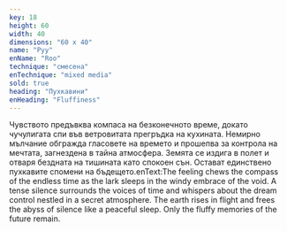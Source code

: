 ```yaml
---
key: 18
height: 60
width: 40
dimensions: "60 x 40"
name: "Руу"
enName: "Roo"
technique: "смесена"
enTechnique: "mixed media"
sold: true
heading: "Пухкавини"
enHeading: "Fluffiness"
---
```

Чувството предъвква компаса на безконечното време, докато чучулигата спи във  ветровитата прегръдка на кухината. Немирно мълчание обгражда гласовете на времето и прошепва за контрола на мечтата, загнездена в тайна атмосфера. Земята се издига в полет и отваря бездната на тишината като спокоен сън. Остават единствено пухкавите спомени на бъдещето.enText:The feeling chews the compass of the endless time as the lark sleeps in the windy embrace of the void. A tense silence surrounds the voices of time and whispers about the dream control nestled in a secret atmosphere. The earth rises in flight and frees the abyss of silence like a peaceful sleep. Only the fluffy memories of the future remain.